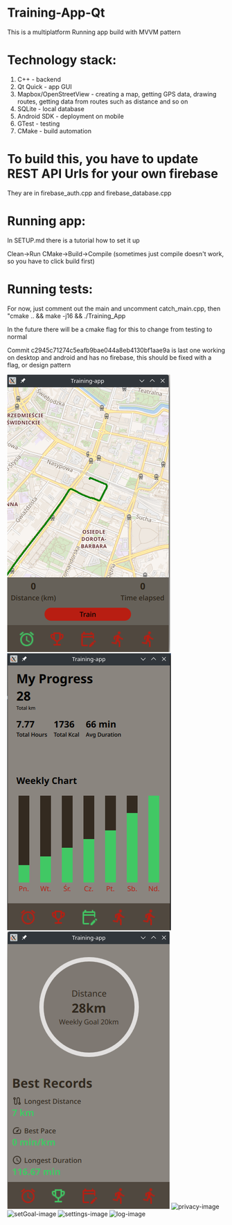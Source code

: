 # Training-App-Qt

This is a multiplatform Running app build with MVVM pattern

# Technology stack:

1. C++ - backend
2. Qt Quick - app GUI
3. Mapbox/OpenStreetView - creating a map, getting GPS data, drawing routes, getting data from routes such as distance and so on
4. SQLite - local database
5. Android SDK - deployment on mobile
6. GTest - testing
7. CMake - build automation

# To build this, you have to update REST API Urls for your own firebase

They are in firebase_auth.cpp and firebase_database.cpp

# Running app:

In SETUP.md there is a tutorial how to set it up

Clean->Run CMake->Build->Compile (sometimes just compile doesn't work, so you have to click build first)

# Running tests:

For now, just comment out the main and uncomment catch_main.cpp, then "cmake .. && make -j16 && ./Training_App

In the future there will be a cmake flag for this to change from testing to normal

Commit c2945c71274c5eafb9bae044a8eb4130bf1aae9a is last one working on desktop and android and has no firebase, this should be fixed with a flag, or design pattern

![Getting Started](images/map-image.png)
![Getting Started](images/progress-image.png)
![Getting Started](images/stats-image.png)
![privacy-image](https://user-images.githubusercontent.com/55813873/218333379-c489226b-6ccc-4ae9-b75c-eb8f35ab3535.png)
![setGoal-image](https://user-images.githubusercontent.com/55813873/218333381-a0474b5e-f138-4763-a695-95e769ea334e.png)
![settings-image](https://user-images.githubusercontent.com/55813873/218333382-95ea3cf6-0689-4317-8a16-c22fa6e81926.png)
![log-image](https://user-images.githubusercontent.com/55813873/218333384-baacc0a4-c597-4b42-ab14-a2b57121e5ef.png)


